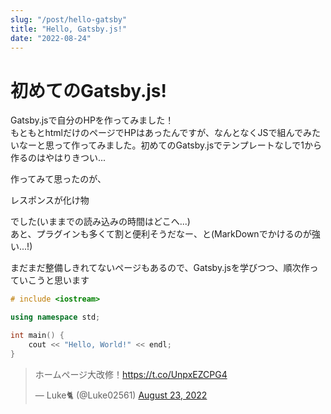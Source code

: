 ```yaml
---
slug: "/post/hello-gatsby"
title: "Hello, Gatsby.js!"
date: "2022-08-24"
---
```


# 初めてのGatsby.js!
Gatsby.jsで自分のHPを作ってみました！  
もともとhtmlだけのページでHPはあったんですが、なんとなくJSで組んでみたいなーと思って作ってみました。初めてのGatsby.jsでテンプレートなしで1から作るのはやはりきつい...

作ってみて思ったのが、  
  
レスポンスが化け物  
  
でした(いままでの読み込みの時間はどこへ...)  
あと、プラグインも多くて割と便利そうだなー、と(MarkDownでかけるのが強い...!)

まだまだ整備しきれてないページもあるので、Gatsby.jsを学びつつ、順次作っていこうと思います

```cpp
# include <iostream>

using namespace std;

int main() {
    cout << "Hello, World!" << endl;
}

```

<blockquote class="twitter-tweet"><p lang="ja" dir="ltr">ホームページ大改修！<a href="https://t.co/UnpxEZCPG4">https://t.co/UnpxEZCPG4</a></p>&mdash; Luke🐈 (@Luke02561) <a href="https://twitter.com/Luke02561/status/1562110318196981762?ref_src=twsrc%5Etfw">August 23, 2022</a></blockquote> <script async src="https://platform.twitter.com/widgets.js" charset="utf-8"></script>